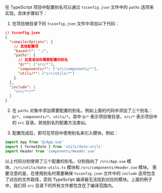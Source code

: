 在 TypeScript 项目中配置别名可以通过 `tsconfig.json` 文件中的 `paths` 选项来实现。具体步骤如下：

1.  在项目根目录下的 `tsconfig.json` 文件中添加以下代码：

```json
// tsconfig.json
{
  "compilerOptions": {
    // 其他配置项
    "baseUrl": "./",
    "paths": {
      // 这里添加你需要配置的别名
      "@/*": ["src/*"],
      "components/*": ["src/components/*"],
      "utils/*": ["src/utils/*"]
    }
  },
  "include": [
    "src/**/*"
  ]
}
```

2.  在 `paths` 对象中添加需要配置的别名，例如上面的代码中添加了三个别名：`@/*`、`components/*`、`utils/*`。其中 `@/*` 表示项目根目录，`src/*` 表示项目中的 `src` 目录。其他别名的配置方法类似。

3.  配置完成后，即可在项目中使用别名来引入模块，例如：

```js
import App from '@/App.vue'
import { formatDate } from 'utils/date-utils'
import Header from 'components/Header.vue'
```

以上代码分别使用了三个配置的别名，分别指向了 `/src/App.vue` 模块、`/src/utils/date-utils.ts` 模块和 `/src/components/Header.vue` 模块。 需要注意的是，在使用别名时需要确保 `tsconfig.json` 文件中的 `include` 选项包含了对应的文件路径，否则 TypeScript 编译器无法找到对应的模块。上面的例子中，我们将 `src` 目录下的所有文件都包含在了编译范围内。